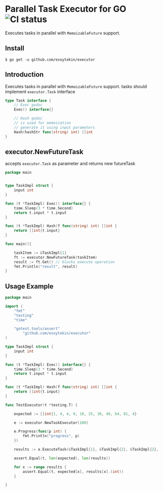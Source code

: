 # Parallel Task Executor for GO ![CI status](https://github.com/esoytekin/executor/actions/workflows/go.yml/badge.svg)


Executes tasks in parallel with `MemoizableFuture` support.

## Install

`$ go get -u github.com/esoytekin/executor`

## Introduction

Executes tasks in parallel with `MemoizableFuture` support.
tasks should implement `executor.Task` interface

```go
type Task interface {
	// Exec godoc
	Exec() interface{}

	// Hash godoc
	// is used for memoization
	// generate it using input parameters
	Hash(hashStr func(string) int) []int
}

```

## executor.NewFutureTask

accepts `executor.Task` as parameter and returns new futureTask

```go
package main


type TaskImpl struct {
	input int
}

func (t *TaskImpl) Exec() interface{} {
	time.Sleep(3 * time.Second)
	return t.input * t.input
}

func (t *TaskImpl) Hash(f func(string) int) []int {
	return []int{t.input}
}

func main(){

    taskItem := &TaskImpl{1}
    ft := executor.NewFutureTask(taskItem)
    result := ft.Get() // blocks execute operation
    fmt.Println("result", result)
}
```

## Usage Example

```go
package main

import (
	"fmt"
	"testing"
	"time"

	"gotest.tools/assert"
    	"github.com/esoytekin/executor"
)

type TaskImpl struct {
	input int
}

func (t *TaskImpl) Exec() interface{} {
	time.Sleep(3 * time.Second)
	return t.input * t.input
}

func (t *TaskImpl) Hash(f func(string) int) []int {
	return []int{t.input}
}

func TestExecutor(t *testing.T) {

	expected := []int{1, 4, 4, 9, 16, 25, 36, 49, 64, 81, 4}

	e := executor.NewTaskExecutor(100)

	e.Progress(func(p int) {
		fmt.Println("progress", p)
	})

	results := e.ExecuteTask(&TaskImpl{1}, &TaskImpl{2}, &TaskImpl{2}, &TaskImpl{3}, &TaskImpl{4}, &TaskImpl{5}, &TaskImpl{6}, &TaskImpl{7}, &TaskImpl{8}, &TaskImpl{9}, &TaskImpl{2})

	assert.Equal(t, len(expected), len(results))

	for x := range results {
		assert.Equal(t, expected[x], results[x].(int))
	}

}

```
